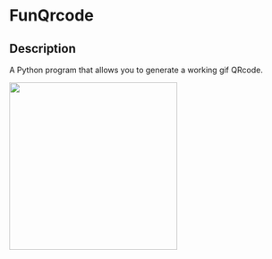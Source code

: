 # FunQrcode

## Description
<p> 
  A Python program that allows you to generate a working gif QRcode.
</p>
<img src='https://github.com/arunike/FunQrcode/blob/main/MyWebQRCode.gif' width='300'>
